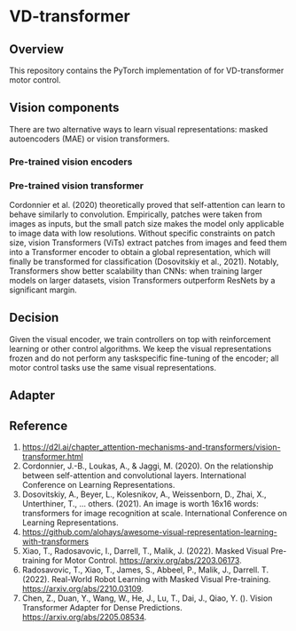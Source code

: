 # VD-transformer

## Overview

This repository contains the PyTorch implementation of for VD-transformer motor control.

## Vision components

There are two alternative ways to learn visual representations: masked autoencoders (MAE) or vision transformers.

### Pre-trained vision encoders



### Pre-trained vision transformer

Cordonnier et al. (2020) theoretically proved that self-attention can learn to behave similarly to convolution. Empirically, patches were taken from images as inputs, but the small patch size makes the model only applicable to image data with low resolutions. Without specific constraints on patch size, vision Transformers (ViTs) extract patches from images and feed them into a Transformer encoder to obtain a global representation, which will finally be transformed for classification (Dosovitskiy et al., 2021). Notably, Transformers show better scalability than CNNs: when training larger models on larger datasets, vision Transformers outperform ResNets by a significant margin.

## Decision

Given the visual encoder, we train controllers on top with reinforcement learning or other control algorithms. We keep the visual representations frozen and do not perform any taskspecific fine-tuning of the encoder; all motor control tasks use the same visual representations.

## Adapter

## Reference

1. https://d2l.ai/chapter_attention-mechanisms-and-transformers/vision-transformer.html
2. Cordonnier, J.-B., Loukas, A., & Jaggi, M. (2020). On the relationship between self-attention and convolutional layers. International Conference on Learning Representations.
3. Dosovitskiy, A., Beyer, L., Kolesnikov, A., Weissenborn, D., Zhai, X., Unterthiner, T., … others. (2021). An image is worth 16x16 words: transformers for image recognition at scale. International Conference on Learning Representations.
4. https://github.com/alohays/awesome-visual-representation-learning-with-transformers
5. Xiao, T., Radosavovic, I., Darrell, T., Malik, J. (2022). Masked Visual Pre-training for Motor Control. https://arxiv.org/abs/2203.06173.
6. Radosavovic, T., Xiao, T., James, S., Abbeel, P., Malik, J., Darrell. T. (2022). Real-World Robot Learning with Masked Visual Pre-training. https://arxiv.org/abs/2210.03109.
7. Chen, Z., Duan, Y., Wang, W., He, J., Lu, T., Dai, J., Qiao, Y. (). Vision Transformer Adapter for Dense Predictions. https://arxiv.org/abs/2205.08534.
